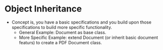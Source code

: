 # Object Inheritance

- Concept is, you have a basic specifications and you build upon those specifications to build more specific functionality.
  - General Example: Document as base class.
  - More Specific Example: extend Document (or inherit basic document featurs) to create a PDF Document class.
